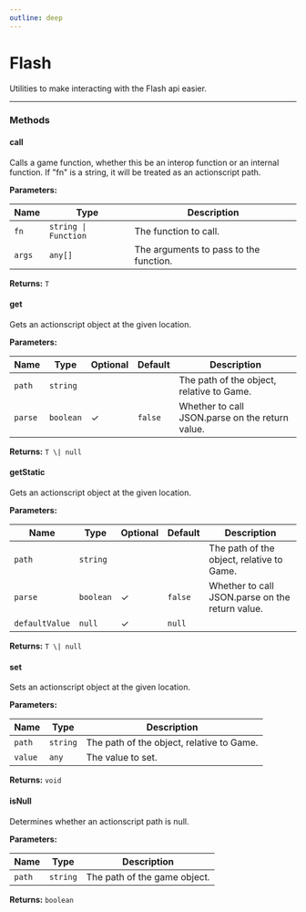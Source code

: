 ```yaml
---
outline: deep
---
```


# Flash

Utilities to make interacting with the Flash api easier.

---

### Methods

#### call

Calls a game function, whether this be an interop function or an internal function. If "fn" is a string, it will be treated as an actionscript path.

**Parameters:**

| Name | Type | Description |
|------|------|-------------|
| `fn` | `string \| Function` | The function to call. |
| `args` | `any[]` | The arguments to pass to the function. |

**Returns:** `T`

#### get

Gets an actionscript object at the given location.

**Parameters:**

| Name | Type | Optional | Default | Description |
|------|------|----------|---------|-------------|
| `path` | `string` |  |  | The path of the object, relative to Game. |
| `parse` | `boolean` | ✓ | `false` | Whether to call JSON.parse on the return value. |

**Returns:** `T \| null`

#### getStatic

Gets an actionscript object at the given location.

**Parameters:**

| Name | Type | Optional | Default | Description |
|------|------|----------|---------|-------------|
| `path` | `string` |  |  | The path of the object, relative to Game. |
| `parse` | `boolean` | ✓ | `false` |  Whether to call JSON.parse on the return value. |
| `defaultValue` | `null` | ✓ | `null` |  |

**Returns:** `T \| null`

#### set

Sets an actionscript object at the given location.

**Parameters:**

| Name | Type | Description |
|------|------|-------------|
| `path` | `string` | The path of the object, relative to Game. |
| `value` | `any` | The value to set. |

**Returns:** `void`

#### isNull

Determines whether an actionscript path is null.

**Parameters:**

| Name | Type | Description |
|------|------|-------------|
| `path` | `string` | The path of the game object. |

**Returns:** `boolean`

